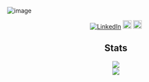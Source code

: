 ![image](https://github.com/uzairname/uzairname/assets/23709618/9a622774-218f-4551-9b37-542721d5f547)

<div align=center>
        <a href="https://www.linkedin.com/in/uzair-m/"><img src="https://img.shields.io/badge/Linkedin-0077b5?style=flat&logo=linkedin" alt="LinkedIn" /></a>    
      <a href="mailto:uzair.m6d@gmail.com"><img src="https://img.shields.io/badge/Gmail-D14836?style=for-the-badge&logo=gmail&logoColor=white" alt="Gmail" height="20px" /></a> 
         <a href="https://github.com/uzairname"><img src="https://img.shields.io/badge/-Github-000?style=flat&logo=Github&logoColor=white" alt="Github" height="20px" /></a>
</div>

<h2 align="center"> Stats </h2>
<div align="center"> 
  <img align="center" src="https://github-readme-stats.vercel.app/api?username=uzairname&count_private=true&show_icons=true&theme=noctis_minimus"/>
<!-- [![Aman's GitHub stats](https://github-readme-stats.vercel.app/api?username=uzairname)](https://github.com/uzairname/github-readme-stats) -->
</div> 
<div align="center"> 
  <img align="center" src="https://github-readme-stats.vercel.app/api/top-langs/?username=uzairname&layout=compact&theme=noctis_minimus" />
<!-- [![Top Langs](https://github-readme-stats.vercel.app/api/top-langs/?username=uzairname&layout=compact)](https://github.com/uzairname/github-readme-stats) -->
</div>
